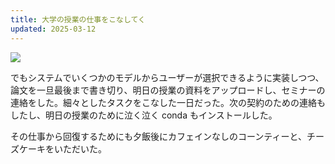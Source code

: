 ```yaml
---
title: 大学の授業の仕事をこなしてく
updated: 2025-03-12
---
```

![](https://i.imgur.com/q9JnnMG.jpeg)

でもシステムでいくつかのモデルからユーザーが選択できるように実装しつつ、論文を一旦最後まで書き切り、明日の授業の資料をアップロードし、セミナーの連絡をした。細々としたタスクをこなした一日だった。次の契約のための連絡もしたし、明日の授業のために泣く泣く conda もインストールした。

その仕事から回復するためにも夕飯後にカフェインなしのコーンティーと、チーズケーキをいただいた。